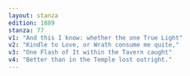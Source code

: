 ```yaml
---
layout: stanza
edition: 1889
stanza: 77
v1: "And this I know: whether the one True Light"
v2: "Kindle to Love, or Wrath consume me quite,"
v3: "One Flash of It within the Tavern caught"
v4: "Better than in the Temple lost outright."
---
```


